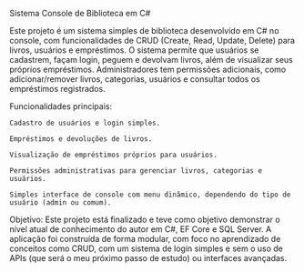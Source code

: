 Sistema Console de Biblioteca em C#

Este projeto é um sistema simples de biblioteca desenvolvido em C# no console, com funcionalidades de CRUD (Create, Read, Update, Delete) para livros, usuários e empréstimos. O sistema permite que usuários se cadastrem, façam login, peguem e devolvam livros, além de visualizar seus próprios empréstimos. Administradores tem permissões adicionais, como adicionar/remover livros, categorias, usuários e consultar todos os empréstimos registrados.

Funcionalidades principais:

    Cadastro de usuários e login simples.

    Empréstimos e devoluções de livros.

    Visualização de empréstimos próprios para usuários.

    Permissões administrativas para gerenciar livros, categorias e usuários.

    Simples interface de console com menu dinâmico, dependendo do tipo de usuário (admin ou comum).

Objetivo:
Este projeto está finalizado e teve como objetivo demonstrar o nível atual de conhecimento do autor em C#, EF Core e SQL Server. A aplicação foi construída de forma modular, com foco no aprendizado de conceitos como CRUD, com um sistema de login simples e sem o uso de APIs (que será o meu próximo passo de estudo) ou interfaces avançadas.

